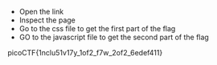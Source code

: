 * Open the link 
* Inspect the page
* Go to the css file to get the first part of the flag
* GO to the javascript file to get the second part of the flag



picoCTF{1nclu51v17y\_1of2\_f7w\_2of2\_6edef411}

